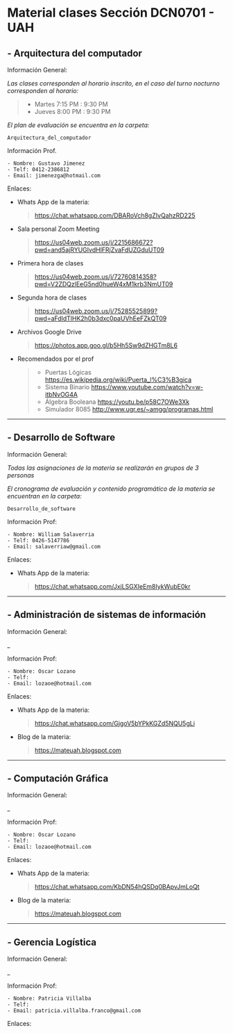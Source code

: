 # Material clases Sección DCN0701 - UAH

## - Arquitectura del computador

Información General:

_Las clases corresponden al horario inscrito, en el caso del turno nocturno corresponden al horario:_ 
>- Martes 7:15 PM : 9:30 PM
>- Jueves 8:00 PM : 9:30 PM

_El plan de evaluación se encuentra en la carpeta:_

    Arquitectura_del_computador

Información Prof.
~~~
- Nombre: Gustavo Jimenez
- Telf: 0412-2386812
- Email: jimenezga@hotmail.com
~~~

Enlaces:
-  Whats App de la materia:
    >https://chat.whatsapp.com/DBARoVch8gZIvQahzRD225

-  Sala personal Zoom Meeting
    >https://us04web.zoom.us/j/2215686672?pwd=and5ajRYUGIvdHlFRjZvaFdUZGduUT09

- Primera hora de clases
    > https://us04web.zoom.us/j/72760814358?pwd=V2ZDQzlEeG5nd0hueW4xM1krb3NmUT09

- Segunda hora de clases
    > https://us04web.zoom.us/j/75285525899?pwd=aFdldTlHK2h0b3dxc0paUVhEeFZkQT09

- Archivos Google Drive
    > https://photos.app.goo.gl/b5Hh5Sw9dZHGTm8L6

- Recomendados por el prof
    > - Puertas Lógicas
    > https://es.wikipedia.org/wiki/Puerta_l%C3%B3gica
    > - Sistema Binario
    > https://www.youtube.com/watch?v=w-itbNvOG4A
    > - Álgebra Booleana
    > https://youtu.be/p58C7OWe3Xk
    > - Simulador 8085
    > http://www.ugr.es/~amgg/programas.html


***


## - Desarrollo de Software

Información General:

_Todas las asignaciones de la materia se realizarán en grupos de 3 personas_

_El cronograma de evaluación y contenido programático de la materia se encuentran en la carpeta:_
~~~
Desarrollo_de_software
~~~

Información Prof:
~~~
- Nombre: William Salaverria
- Telf: 0426-5147786
- Email: salaverriaw@gmail.com 
~~~

Enlaces:
-  Whats App de la materia:
    >https://chat.whatsapp.com/JxjLSGXIeEm8IykWubE0kr


***


## - Administración de sistemas de información

Información General:

_

Información Prof:
~~~
- Nombre: Oscar Lozano
- Telf: 
- Email: lozaoe@hotmail.com
~~~

Enlaces:
-  Whats App de la materia:
    >https://chat.whatsapp.com/GjgoV5bYPkKGZd5NQU5gLi

-  Blog de la materia:
    >https://mateuah.blogspot.com



***


## - Computación Gráfica

Información General:

_

Información Prof:
~~~
- Nombre: Oscar Lozano
- Telf: 
- Email: lozaoe@hotmail.com
~~~

Enlaces:
-  Whats App de la materia:
    >https://chat.whatsapp.com/KbDN54hQSDq0BApvJmLoQt
    
-  Blog de la materia:
    >https://mateuah.blogspot.com


***

## - Gerencia Logística

Información General:

_

Información Prof:
~~~
- Nombre: Patricia Villalba
- Telf: 
- Email: patricia.villalba.franco@gmail.com
~~~

Enlaces:
